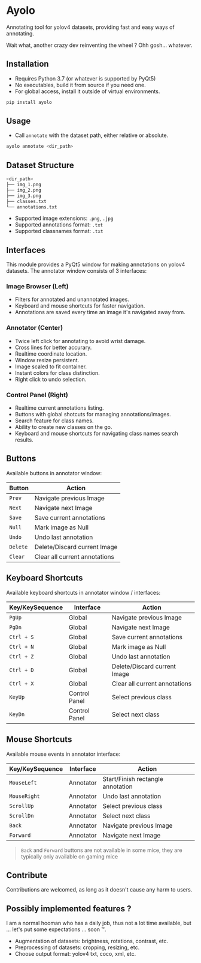 # Ayolo

Annotating tool for yolov4 datasets, providing fast and easy ways of annotating.

Wait what, another crazy dev reinventing the wheel ? Ohh gosh... whatever.

## Installation

- Requires Python 3.7 (or whatever is supported by PyQt5)
- No executables, build it from source if you need one.
- For global access, install it outside of virtual environments.

```bash
pip install ayolo
```

## Usage

- Call `annotate` with the dataset path, either relative or absolute.

```bash
ayolo annotate <dir_path>
```

## Dataset Structure

```bash
<dir_path>
├── img_1.png
├── img_2.png
├── img_3.png
├── classes.txt
└── annotations.txt
```

- Supported image extensions: `.png`, `.jpg`
- Supported annotations format: `.txt`
- Supported classnames format: `.txt`

## Interfaces

This module provides a PyQt5 window for making annotations on yolov4 datasets. The annotator window consists of 3 interfaces:

### Image Browser (Left)
- Filters for annotated and unannotated images.
- Keyboard and mouse shortcuts for faster navigation.
- Annotations are saved every time an image it's navigated away from.

### Annotator (Center)
- Twice left click for annotating to avoid wrist damage.
- Cross lines for better accurary.
- Realtime coordinate location.
- Window resize persistent.
- Image scaled to fit container.
- Instant colors for class distinction.
- Right click to undo selection.

### Control Panel (Right)
- Realtime current annotations listing.
- Buttons with global shotcuts for managing annotations/images.
- Search feature for class names.
- Ability to create new classes on the go.
- Keyboard and mouse shortcuts for navigating class names search results.

## Buttons

Available buttons in annotator window:

| Button | Action |
| ------ | ------ |
| `Prev` | Navigate previous Image |
| `Next` | Navigate next Image |
| `Save` | Save current annotations |
| `Null` | Mark image as Null |
| `Undo` | Undo last annotation |
| `Delete` | Delete/Discard current Image |
| `Clear` | Clear all current annotations |

## Keyboard Shortcuts

Available keyboard shortcuts in annotator window / interfaces:

| Key/KeySequence | Interface | Action |
| --------------- | --------- | ------ |
| `PgUp` | Global | Navigate previous Image |
| `PgDn` | Global | Navigate next Image |
| `Ctrl + S` | Global | Save current annotations |
| `Ctrl + N` | Global | Mark image as Null |
| `Ctrl + Z` | Global | Undo last annotation |
| `Ctrl + D` | Global | Delete/Discard current Image |
| `Ctrl + X` | Global | Clear all current annotations |
| `KeyUp` | Control Panel | Select previous class |
| `KeyDn` | Control Panel | Select next class |

## Mouse Shortcuts

Available mouse events in annotator interface:

| Key/KeySequence | Interface | Action |
| --------------- | --------- | ------ |
| `MouseLeft` | Annotator | Start/Finish rectangle annotation |
| `MouseRight` | Annotator | Undo last annotation |
| `ScrollUp` | Annotator | Select previous class |
| `ScrollDn` | Annotator | Select next class |
| `Back` | Annotator | Navigate previous Image |
| `Forward` | Annotator | Navigate next Image |

> `Back` and `Forward` buttons are not available in some mice, they are typically only available on gaming mice

## Contribute

Contributions are welcomed, as long as it doesn't cause any harm to users.

## Possibly implemented features ?

I am a normal hooman who has a daily job, thus not a lot time available, but ... let's put some expectations ... soon :tm:.

- Augmentation of datasets: brightness, rotations, contrast, etc.
- Preprocessing of datasets: cropping, resizing, etc.
- Choose output format: yolov4 txt, coco, xml, etc.
